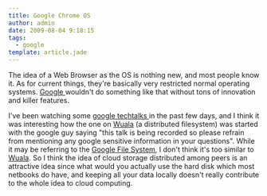 ```yaml
---
title: Google Chrome OS
author: admin
date: 2009-08-04 9:18:15
tags: 
  - google
template: article.jade
---
```


The idea of a Web Browser as the OS is nothing new, and most people know it. As for current things, they're basically very restricted normal operating systems. [Google ](http://googleblog.blogspot.com/2009/07/introducing-google-chrome-os.html)wouldn't do something like that without tons of innovation and killer features.

I've been watching some [google techtalks ](http://www.youtube.com/user/googletechtalks)in the past few days, and I think it was interesting how the one on [Wuala](http://www.youtube.com/watch?v=3xKZ4KGkQY8) (a distributed filesystem) was started with the google guy saying "this talk is being recorded so please refrain from mentioning any google sensitive information in your questions". While it may be referring to the [Google File System](http://en.wikipedia.org/wiki/Google_File_System), I don't think it's too similar to [Wuala](http://www.wuala.com/). So I think the idea of cloud storage distributed among peers is an attractive idea since what would you actually use the hard disk which most netbooks do have, and keeping all your data locally doesn't really contribute to the whole idea to cloud computing.
